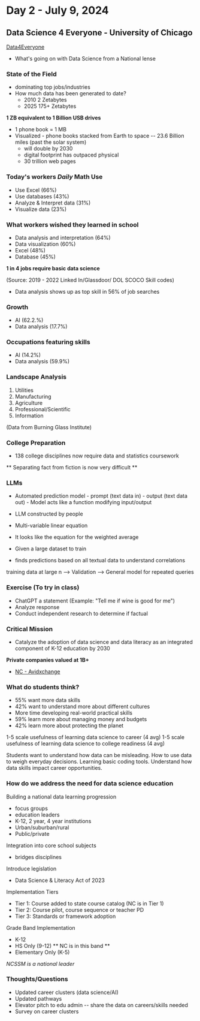 # Day 2 - July 9, 2024

## Data Science 4 Everyone - University of Chicago 
[Data4Everyone](https://www.datascience4everyone.org/)
- What's going on with Data Science from a National lense

### State of the Field

- dominating top jobs/industries
- How much data has been generated to date?
    - 2010  2 Zetabytes
    - 2025  175+ Zetabytes

 **1 ZB equivalent to 1 Billion USB drives**
 - 1 phone book = 1 MB 
 - Visualized - phone books stacked from Earth to space -- 23.6 Billion miles (past the solar system) 
     - will double by 2030
     - digital footprint has outpaced physical 
     - 30 trillion web pages
  
### Today's workers *Daily* Math Use

- Use Excel (66%)
- Use databases (43%)
- Analyze & Interpret data (31%)
- Visualize data (23%)

### What workers wished they learned in school

- Data analysis and interpretation (64%)
- Data visualization (60%)
- Excel (48%)
- Database (45%)

**1 in 4 jobs require basic data science**

(Source: 2019 - 2022 Linked In/Glassdoor/ DOL SCOCO Skill codes)

- Data analysis shows up as top skill in 56% of job searches

### Growth

- AI (62.2.%)
- Data analysis (17.7%)

### Occupations featuring skills

- AI (14.2%)
- Data analysis (59.9%)

### Landscape Analysis

1. Utilities
2. Manufacturing
3. Agriculture
4. Professional/Scientific
5. Information

(Data from Burning Glass Institute)

### College Preparation

- 138 college disciplines now require data and statistics coursework

** Separating fact from fiction is now very difficult **

### LLMs

- Automated prediction model
      - prompt (text data in)
      - output (text data out)
      - Model acts like a function modifying input/output

- LLM constructed by people
- Multi-variable linear equation
- It looks like the equation for the weighted average
- Given a large dataset to train
- finds predictions based on all textual data to understand correlations

training data at large n --> Validation --> General model for repeated queries

### Exercise (To try in class)

- ChatGPT a statement (Example: "Tell me if wine is good for me")
- Analyze response
- Conduct independent research to determine if factual

### Critical Mission
- Catalyze the adoption of data science and data literacy as an integrated component of K-12 education by 2030

**Private companies valued at 1B+**
- [NC - Avidxchange](https://ap.avidxchange.com/)

### What do students think?

- 55% want more data skills
- 42% want to understand more about different cultures
- More time developing real-world practical skills
- 59% learn more about managing money and budgets
- 42% learn more about protecting the planet

1-5 scale usefulness of learning data science to career (4 avg)
1-5 scale usefulness of learning data science to college readiness (4 avg)

Students want to understand how data can be misleading.
How to use data to weigh everyday decisions.
Learning basic coding tools.
Understand how data skills impact career opportunities.

### How do we address the need for data science education

Building a national data learning progression
- focus groups
- education leaders
- K-12, 2 year, 4 year institutions
- Urban/suburban/rural
- Public/private

Integration into core school subjects
- bridges disciplines

Introduce legislation
- Data Science & Literacy Act of 2023

Implementation Tiers

- Tier 1: Course added to state course catalog (NC is in Tier 1)
- Tier 2: Course pilot, course sequence or teacher PD
- Tier 3: Standards or framework adoption

Grade Band Implementation

- K-12
- HS Only (9-12) ** NC is in this band **
- Elementary Only (K-5)

*NCSSM is a national leader*

### Thoughts/Questions

- Updated career clusters (data science/AI)
- Updated pathways
- Elevator pitch to edu admin -- share the data on careers/skills needed
- Survey on career clusters








  







  
